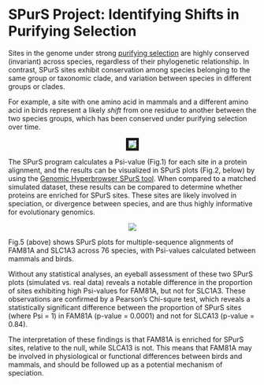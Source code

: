 # SPurS Project: Identifying Shifts in Purifying Selection
Sites in the genome under strong [purifying selection](https://www.nature.com/scitable/topicpage/negative-selection-1136) are highly conserved (invariant) across species, regardless of their phylogenetic relationship. In contrast, SPurS sites exhibit conservation among species belonging to the same group or taxonomic clade, and variation between species in different groups or clades.

For example, a site with one amino acid in mammals and a different amino acid in birds represent a likely *shift* from one residue to another between the two species groups, which has been conserved under purifying selection over time.

<p align="center">
  <img src="https://user-images.githubusercontent.com/6342355/29278014-c89e3266-8113-11e7-8da3-c8412a20359b.jpg" border="5"/>
</p>

The SPurS program calculates a Psi-value (Fig.1) for each site in a protein alignment, and the results can be visualized in SPurS plots (Fig.2, below) by using the [Genomic Hyperbrowser SPurS tool](https://hyperbrowser.uio.no/spurs). When compared to a matched simulated dataset, these results can be compared to determine whether proteins are enriched for SPurS sites. These sites are likely involved in speciation, or divergence between species, and are thus highly informative for evolutionary genomics.

<p align="center">
  <img src="https://user-images.githubusercontent.com/6342355/29311905-974b711a-81b3-11e7-8e30-79c53a810b6c.jpg" "width=800"/>
</p>

Fig.5 (above) shows SPurS plots for multiple-sequence alignments of FAM81A and SLC1A3 across 76 species, with Psi-values calculated between mammals and birds.

Without any statistical analyses, an eyeball assessment of these two SPurS plots (simulated vs. real data) reveals a notable difference in the proportion of sites exhibiting high Psi-values for FAM81A, but not for SLC1A3. These observations are confirmed by a Pearson’s Chi-squre test, which reveals a statistically significant difference between the proportion of SPurS sites (where Psi = 1) in FAM81A (p-value = 0.0001) and not for SLCA13 (p-value = 0.84).

The interpretation of these findings is that FAM81A is enriched for SPurS sites, relative to the null, while SLCA13 is not. This means that FAM81A may be involved in physiological or functional differences between birds and mammals, and should be followed up as a potential mechanism of speciation.
